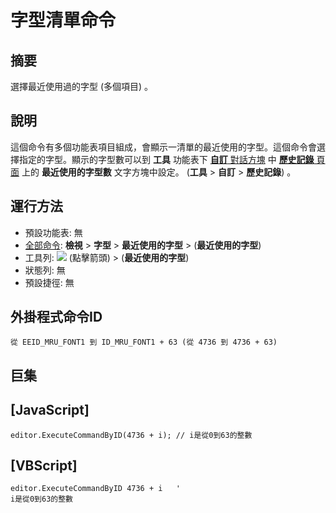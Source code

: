 # 字型清單命令

## 摘要

選擇最近使用過的字型 (多個項目) 。

## 說明

這個命令有多個功能表項目組成，會顯示一清單的最近使用的字型。這個命令會選擇指定的字型。顯示的字型數可以到 **工具** 功能表下 [**自訂** 對話方塊](../../dlg/customize/index) 中 [**歷史記錄** 頁面](../../dlg/customize/history/index) 上的 **最近使用的字型數** 文字方塊中設定。 (**工具** \> **自訂** \> **歷史記錄**) 。

## 運行方法

- 預設功能表: 無
- [全部命令](../tools/all_commands): **檢視** \> **字型** >
**最近使用的字型** \> (**最近使用的字型**)
- 工具列: ![](../../images/fontpopup..png) (點擊箭頭) \> (**最近使用的字型**)
- 狀態列: 無
- 預設捷徑: 無

## 外掛程式命令ID

```
從 EEID_MRU_FONT1 到 ID_MRU_FONT1 + 63 (從 4736 到 4736 + 63)
```

## 巨集

## \[JavaScript\]

```
editor.ExecuteCommandByID(4736 + i); // i是從0到63的整數
```

## \[VBScript\]

```
editor.ExecuteCommandByID 4736 + i   '
i是從0到63的整數
```
